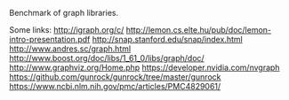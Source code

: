 Benchmark of graph libraries.

Some links:
  http://igraph.org/c/
  http://lemon.cs.elte.hu/pub/doc/lemon-intro-presentation.pdf
  http://snap.stanford.edu/snap/index.html
  http://www.andres.sc/graph.html
  http://www.boost.org/doc/libs/1_61_0/libs/graph/doc/
  http://www.graphviz.org/Home.php
  https://developer.nvidia.com/nvgraph
  https://github.com/gunrock/gunrock/tree/master/gunrock
  https://www.ncbi.nlm.nih.gov/pmc/articles/PMC4829061/

